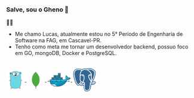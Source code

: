### Salve, sou o Gheno 👋

  👨‍💻
- Me chamo Lucas, atualmente estou no 5° Período de Engenharia de Software na FAG, em Cascavel-PR.
- Tenho como meta me tornar um desenvolvedor backend, possuo foco em GO, mongoDB, Docker e PostgreSQL.

<div align="center">
  <a href="https://github.com/Ghenoo">
</div>
<div style="display: inline_block"><br>
  <img align="center" alt="Gno-Go" height="50" width= "50" src="https://github.com/devicons/devicon/blob/master/icons/go/go-original.svg">
  <img align="center" alt="Gno-Mongo" height="50" width= "50" src="https://github.com/devicons/devicon/blob/master/icons/mongodb/mongodb-plain.svg">
  <img align="center" alt="Gno-docker" height="65" width= "65" src="https://github.com/devicons/devicon/blob/master/icons/docker/docker-original.svg">
  <img align="center" alt="Gno-Postgresql" height="65" width= "65" src="https://github.com/devicons/devicon/blob/master/icons/postgresql/postgresql-plain.svg"> 
  </div>
  
</div>
